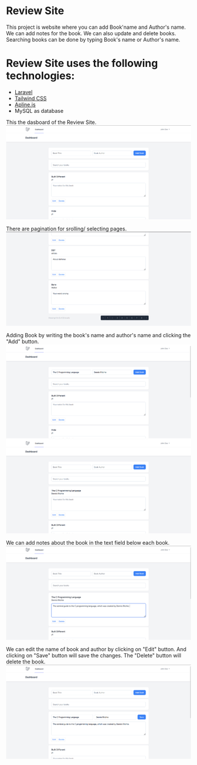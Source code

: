 # Review Site

This project is website where you can add Book'name and Author's name. We can add notes for the book. We can also update and delete books. Searching books can be done by typing Book's name or Author's name.

# Review Site uses the following technologies:

- [Laravel](https://laravel.com/)
- [Tailwind CSS](https://tailwindcss.com/)
- [Apline.js](https://alpinejs.dev/)
- MySQL as database

This the dasboard of the Review Site.
<img src="public/screenshots/Screen1.png" />

There are pagination for srolling/ selecting pages.
<img src="public/screenshots/Screen2.png" />

Adding Book by writing the book's name and author's name and clicking the "Add" button.
<img src="public/screenshots/Screen3.png" />
<img src="public/screenshots/Screen4.png" />

We can add notes about the book in the text field below each book.
<img src="public/screenshots/Screen5.png" />

We can edit the name of book and author by clicking on "Edit" button. And clicking on "Save" button will save the changes. The "Delete" button will delete the book.
<img src="public/screenshots/Screen6.png" />

